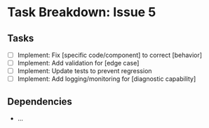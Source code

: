 # Task Breakdown: Issue 5

## Tasks

- [ ] Implement: Fix [specific code/component] to correct [behavior]
- [ ] Implement: Add validation for [edge case]
- [ ] Implement: Update tests to prevent regression
- [ ] Implement: Add logging/monitoring for [diagnostic capability]

## Dependencies

- ...
